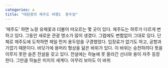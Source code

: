 ```yaml
---
categories: a
title: "태원용의 제주도 여행1  용두암"
---
```

‘제주도’ 하면 노랑 유채꽃과 더불어 떠오르는 몇 곳이 있다. 제주도는 하루가 다르게 변하고 있다. 그동안 새로운 관광 명소가 많이 생겼다. 그럼에도 변함없이 그대로 있다.									단체로 제주도에 도착하면 제일 먼저 용두암을 구경했었다. 입장료가 없기도 하고, 공항과 가깝기 때문이다. 바닷가에 용머리 형상을 닮은 바위가 있다.									이 바위는 승천하려다 뜻을 이루지 못한 슬픈 전설을 갖고 있다. 전설에는 하늘에 못 올라간 선녀와 용이 자주 등장한다. 그만큼 하늘은 미지의 세계다.									아무리 보아도 이 바위